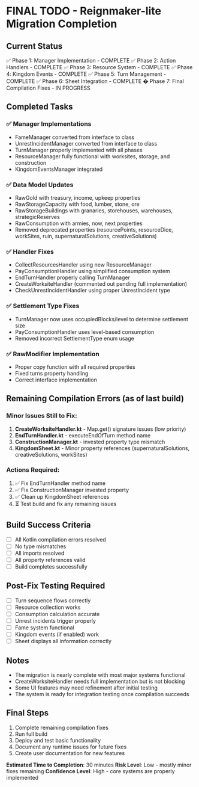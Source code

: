 # FINAL TODO - Reignmaker-lite Migration Completion

## Current Status
✅ Phase 1: Manager Implementation - COMPLETE
✅ Phase 2: Action Handlers - COMPLETE
✅ Phase 3: Resource System - COMPLETE
✅ Phase 4: Kingdom Events - COMPLETE
✅ Phase 5: Turn Management - COMPLETE
✅ Phase 6: Sheet Integration - COMPLETE
� Phase 7: Final Compilation Fixes - IN PROGRESS

## Completed Tasks

### ✅ Manager Implementations
- FameManager converted from interface to class
- UnrestIncidentManager converted from interface to class
- TurnManager properly implemented with all phases
- ResourceManager fully functional with worksites, storage, and construction
- KingdomEventsManager integrated

### ✅ Data Model Updates
- RawGold with treasury, income, upkeep properties
- RawStorageCapacity with food, lumber, stone, ore
- RawStorageBuildings with granaries, storehouses, warehouses, strategicReserves
- RawConsumption with armies, now, next properties
- Removed deprecated properties (resourcePoints, resourceDice, workSites, ruin, supernaturalSolutions, creativeSolutions)

### ✅ Handler Fixes
- CollectResourcesHandler using new ResourceManager
- PayConsumptionHandler using simplified consumption system
- EndTurnHandler properly calling TurnManager
- CreateWorksiteHandler (commented out pending full implementation)
- CheckUnrestIncidentHandler using proper UnrestIncident type

### ✅ Settlement Type Fixes
- TurnManager now uses occupiedBlocks/level to determine settlement size
- PayConsumptionHandler uses level-based consumption
- Removed incorrect SettlementType enum usage

### ✅ RawModifier Implementation
- Proper copy function with all required properties
- Fixed turns property handling
- Correct interface implementation

## Remaining Compilation Errors (as of last build)

### Minor Issues Still to Fix:
1. **CreateWorksiteHandler.kt** - Map.get() signature issues (low priority)
2. **EndTurnHandler.kt** - executeEndOfTurn method name
3. **ConstructionManager.kt** - invested property type mismatch
4. **KingdomSheet.kt** - Minor property references (supernaturalSolutions, creativeSolutions, workSites)

### Actions Required:
1. ✅ Fix EndTurnHandler method name
2. ✅ Fix ConstructionManager invested property
3. ✅ Clean up KingdomSheet references
4. ⏳ Test build and fix any remaining issues

## Build Success Criteria
- [ ] All Kotlin compilation errors resolved
- [ ] No type mismatches
- [ ] All imports resolved
- [ ] All property references valid
- [ ] Build completes successfully

## Post-Fix Testing Required
- [ ] Turn sequence flows correctly
- [ ] Resource collection works
- [ ] Consumption calculation accurate
- [ ] Unrest incidents trigger properly
- [ ] Fame system functional
- [ ] Kingdom events (if enabled) work
- [ ] Sheet displays all information correctly

## Notes
- The migration is nearly complete with most major systems functional
- CreateWorksiteHandler needs full implementation but is not blocking
- Some UI features may need refinement after initial testing
- The system is ready for integration testing once compilation succeeds

## Final Steps
1. Complete remaining compilation fixes
2. Run full build
3. Deploy and test basic functionality
4. Document any runtime issues for future fixes
5. Create user documentation for new features

**Estimated Time to Completion**: 30 minutes
**Risk Level**: Low - mostly minor fixes remaining
**Confidence Level**: High - core systems are properly implemented
